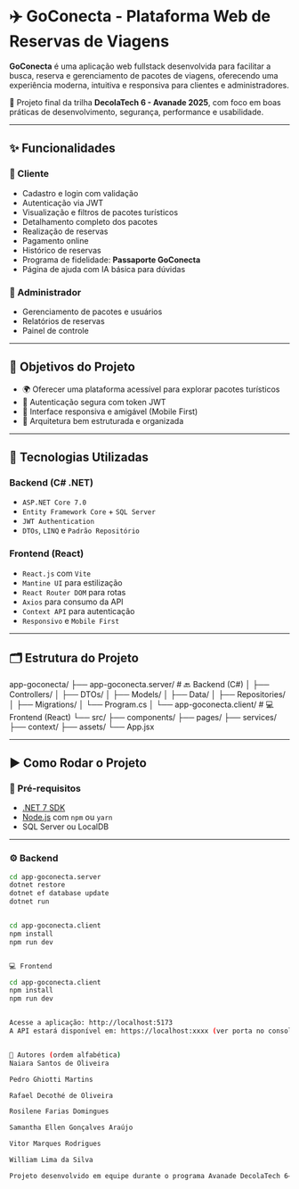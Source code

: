 # ✈️ GoConecta - Plataforma Web de Reservas de Viagens

**GoConecta** é uma aplicação web fullstack desenvolvida para facilitar a busca, reserva e gerenciamento de pacotes de viagens, oferecendo uma experiência moderna, intuitiva e responsiva para clientes e administradores.

🔧 Projeto final da trilha **DecolaTech 6 - Avanade 2025**, com foco em boas práticas de desenvolvimento, segurança, performance e usabilidade.

---

## ✨ Funcionalidades

### 👤 Cliente
- Cadastro e login com validação
- Autenticação via JWT
- Visualização e filtros de pacotes turísticos
- Detalhamento completo dos pacotes
- Realização de reservas
- Pagamento online
- Histórico de reservas
- Programa de fidelidade: **Passaporte GoConecta**
- Página de ajuda com IA básica para dúvidas

### 🔐 Administrador 
- Gerenciamento de pacotes e usuários
- Relatórios de reservas
- Painel de controle

---

## 🎯 Objetivos do Projeto

- 🌍 Oferecer uma plataforma acessível para explorar pacotes turísticos
- 🔐 Autenticação segura com token JWT
- 📱 Interface responsiva e amigável (Mobile First)
- 🧱 Arquitetura bem estruturada e organizada

---

## 🚀 Tecnologias Utilizadas

### Backend (C# .NET)
- `ASP.NET Core 7.0`
- `Entity Framework Core` + `SQL Server`
- `JWT Authentication`
- `DTOs`, `LINQ` e `Padrão Repositório`

### Frontend (React)
- `React.js` com `Vite`
- `Mantine UI` para estilização
- `React Router DOM` para rotas
- `Axios` para consumo da API
- `Context API` para autenticação
- `Responsivo` e `Mobile First`

---

## 🗂️ Estrutura do Projeto

app-goconecta/
├── app-goconecta.server/ # 🔙 Backend (C#)
│ ├── Controllers/
│ ├── DTOs/
│ ├── Models/
│ ├── Data/
│ ├── Repositories/
│ ├── Migrations/
│ └── Program.cs
│
└── app-goconecta.client/ # 💻 Frontend (React)
└── src/
├── components/
├── pages/
├── services/
├── context/
├── assets/
└── App.jsx


---

## ▶️ Como Rodar o Projeto

### 📌 Pré-requisitos

- [.NET 7 SDK](https://dotnet.microsoft.com/en-us/download)
- [Node.js](https://nodejs.org/) com `npm` ou `yarn`
- SQL Server ou LocalDB

---

### ⚙️ Backend

```bash
cd app-goconecta.server
dotnet restore
dotnet ef database update
dotnet run


cd app-goconecta.client
npm install
npm run dev


💻 Frontend

cd app-goconecta.client
npm install
npm run dev


Acesse a aplicação: http://localhost:5173
A API estará disponível em: https://localhost:xxxx (ver porta no console)


👥 Autores (ordem alfabética)
Naiara Santos de Oliveira

Pedro Ghiotti Martins

Rafael Decothé de Oliveira

Rosilene Farias Domingues

Samantha Ellen Gonçalves Araújo

Vitor Marques Rodrigues

William Lima da Silva

Projeto desenvolvido em equipe durante o programa Avanade DecolaTech 6– 2025
